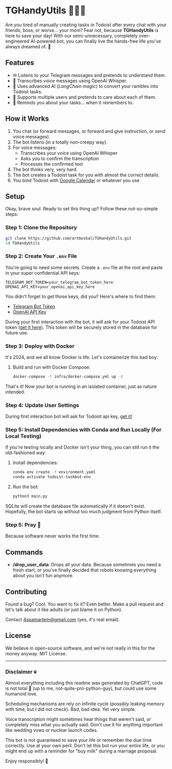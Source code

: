 # TGHandyUtils 🧛‍♂️🚀

Are you tired of manually creating tasks in Todoist after every chat with your friends, boss, or worse... your mom? Fear not, because **TGHandyUtils** is here to save your day! With our semi-unnecessary, completely over-engineered AI-powered bot, you can finally live the hands-free life you've always dreamed of. 🚀

## Features

- ✉ Listens to your Telegram messages and pretends to understand them.
- 🎤 Transcribes voice messages using OpenAI Whisper.
- 🤖 Uses advanced AI (*LangChain magic*) to convert your rambles into Todoist tasks.
- 🌟 Supports multiple users and pretends to care about each of them.
- 🤔 Reminds you about your tasks... when it remembers to.

## How it Works

1. You chat (or forward messages, or forward and give instruction, or send voice messages).
2. The bot listens (in a totally non-creepy way).
3. For voice messages:
   - Transcribes your voice using OpenAI Whisper
   - Asks you to confirm the transcription
   - Processes the confirmed text
4. The bot thinks very, very hard.
5. The bot creates a Todoist task for you with almost the correct details.
6. You bind Todoist with [Google Calendar](https://todoist.com/help/articles/use-the-calendar-integration-rCqwLCt3G) or whatever you use

## Setup

Okay, brave soul. Ready to set this thing up? Follow these not-so-simple steps:

### Step 1: Clone the Repository
```bash
git clone https://github.com/artmoskal/TGHandyUtils.git
cd TGHandyUtils
```

### Step 2: Create Your `.env` File
You're going to need some secrets. Create a `.env` file at the root and paste in your super confidential API keys:

```
TELEGRAM_BOT_TOKEN=your_telegram_bot_token_here
OPENAI_API_KEY=your_openai_api_key_here

```

You didn't forget to get those keys, did you? Here's where to find them:
- [Telegram Bot Token](https://core.telegram.org/bots/tutorial)
- [OpenAI API Key](https://help.openai.com/en/articles/4936850-where-do-i-find-my-openai-api-key) 

During your first interaction with the bot, it will ask for your Todoist API token ([get it here](https://todoist.com/help/articles/find-your-api-token-Jpzx9IIlB)). This token will be securely stored in the database for future use.

### Step 3: Deploy with Docker
It's 2024, and we all know Docker is life. Let's containerize this bad boy:

1. Build and run with Docker Compose:
   ```bash
   docker-compose -f infra/docker-compose.yml up -d
   ```

That's it! Now your bot is running in an isolated container, just as nature intended.

### Step 4: Update User Settings

During first interaction bot will ask for Todoist api key, [get it!]( https://todoist.com/help/articles/find-your-api-token-Jpzx9IIlB)

### Step 5: Install Dependencies with Conda and Run Locally (For Local Testing)
If you're testing locally and Docker isn't your thing, you can still run it the old-fashioned way:

1. Install dependencies:
   ```bash
   conda env create -f environment.yaml
   conda activate todoist-taskbot-env
   ```

2. Run the bot:
   ```bash
   python3 main.py
   ```

SQLite will create the database file automatically if it doesn't exist. Hopefully, the bot starts up without too much judgment from Python itself.

### Step 5: Pray 🙏
Because software never works the first time.

## Commands

- **/drop_user_data**: Drops all your data. Because sometimes you need a fresh start, or you've finally decided that robots knowing everything about you isn't fun anymore.

## Contributing

Found a bug? Cool. You want to fix it? Even better. Make a pull request and let's talk about it like adults (or just blame it on Python).

Contact 4spamartem@gmail.com (yes, it's real email).
## License

We believe in open-source software, and we're not really in this for the money anyway. MIT License.

---

### Disclaimer 💀
Almost everything including this readme was generated by ChatGPT, code is not total 💩 (up to me, not-quite-pro-python-guy), but could use some humanoid love.  

Scheduling mechanisms are rely on infinite cycle (possibly leaking memory with time, but I did not check). Bad, bad idea. Yet very simple.

Voice transcription might sometimes hear things that weren't said, or completely miss what you actually said. Don't use it for anything important like wedding vows or nuclear launch codes.

This bot is not guaranteed to save your life or remember the due time correctly. Use at your own peril. Don't let this bot run your entire life, or you might end up with a reminder for "buy milk" during a marriage proposal.

Enjoy responsibly! 🍻

